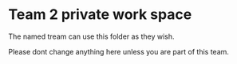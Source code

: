 # Team 2 private work space

The named tream can use this folder as they wish.

Please dont change anything here unless you are part of this team.